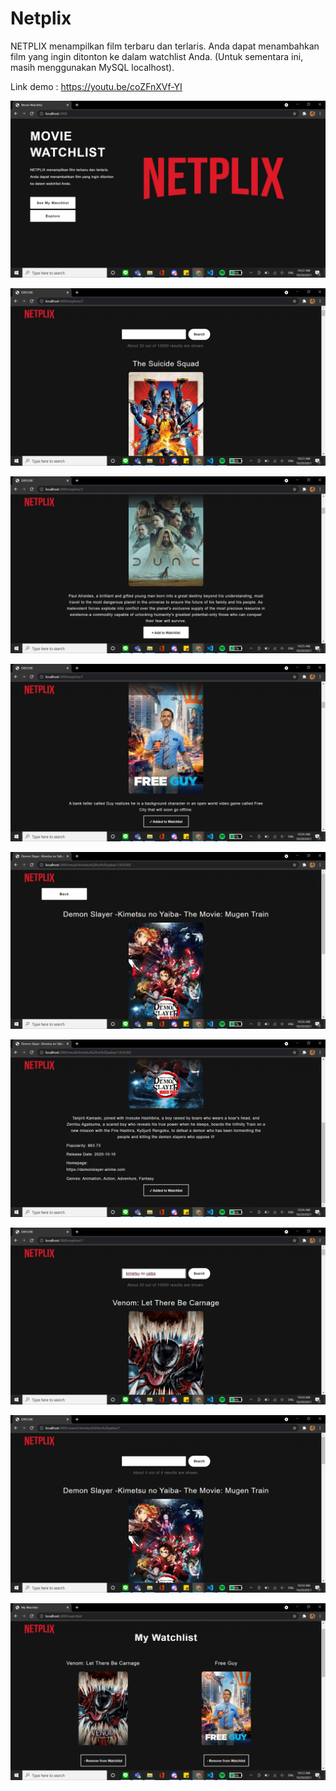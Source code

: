 # Netplix
NETPLIX menampilkan film terbaru dan terlaris.
Anda dapat menambahkan film yang ingin ditonton ke dalam watchlist Anda.
(Untuk sementara ini, masih menggunakan MySQL localhost).

Link demo : https://youtu.be/coZFnXVf-YI

![Tampilan Home Page](screenshots/TOP.png)

![Tampilan Explore Page (1)](screenshots/EXPLORE_1.png)

![Tampilan Explore Page (2)](screenshots/EXPLORE_2.png)

![Tampilan Explore Page (3)](screenshots/EXPLORE_3.png)

![Tampilan Result Page (1)](screenshots/RESULT_1.png)

![Tampilan Result Page (2)](screenshots/RESULT_2.png)

![Tampilan Search Page (1)](screenshots/SEARCH_1.png)

![Tampilan Search Page (2)](screenshots/SEARCH_2.png)

![Tampilan Watchlist Page](screenshots/WATCHLIST.png)